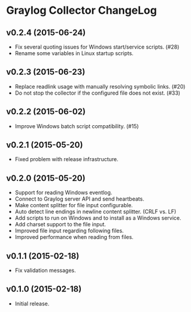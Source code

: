 Graylog Collector ChangeLog
===========================

## v0.2.4 (2015-06-24)

* Fix several quoting issues for Windows start/service scripts. (#28)
* Rename some variables in Linux startup scripts.

## v0.2.3 (2015-06-23)

* Replace readlink usage with manually resolving symbolic links. (#20)
* Do not stop the collector if the configured file does not exist. (#33)

## v0.2.2 (2015-06-02)

* Improve Windows batch script compatibility. (#15)

## v0.2.1 (2015-05-20)

* Fixed problem with release infrastructure.

## v0.2.0 (2015-05-20)

* Support for reading Windows eventlog.
* Connect to Graylog server API and send heartbeats.
* Make content splitter for file input configurable.
* Auto detect line endings in newline content splitter. (CRLF vs. LF)
* Add scripts to run on Windows and to install as a Windows service.
* Add charset support to the file input.
* Improved file input regarding following files.
* Improved performance when reading from files.

## v0.1.1 (2015-02-18)

* Fix validation messages.

## v0.1.0 (2015-02-18)

* Initial release.
